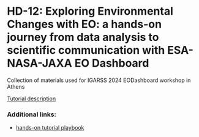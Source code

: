 # HD-12: Exploring Environmental Changes with EO: a hands-on journey from data analysis to scientific communication with ESA-NASA-JAXA EO Dashboard

Collection of materials used for IGARSS 2024 EODashboard workshop in Athens

[Tutorial description](https://www.2024.ieeeigarss.org/tutorials.php#tut10)


### Additional links:

- [hands-on tutorial playbook](https://docs.google.com/document/d/1SWEoPd5fn4-mXmUBod4ySgwSrcfuUB9Zlkh4p0zsUpc)
